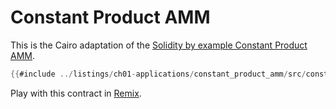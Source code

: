 # Constant Product AMM

This is the Cairo adaptation of the [Solidity by example Constant Product AMM](https://solidity-by-example.org/defi/constant-product-amm/).

```rust
{{#include ../listings/ch01-applications/constant_product_amm/src/constant_product_amm.cairo:ConstantProductAmmContract}}
```

Play with this contract in [Remix](https://remix.ethereum.org/?#activate=Starknet&url=https://github.com/NethermindEth/StarknetByExample/blob/main/listings/ch01-applications/constant_product_amm/src/constant_product_amm.cairo).
